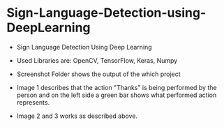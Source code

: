 # Sign-Language-Detection-using-DeepLearning

- Sign Language Detection Using Deep Learning

- Used Libraries are: OpenCV, TensorFlow, Keras, Numpy


- Screenshot Folder shows the output of the which project
-   Image 1 describes that the action "Thanks" is being performed by the person and on the left side a green bar shows what performed action represents.
-   Image 2 and 3 works as described above.
